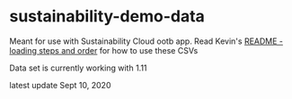 # sustainability-demo-data
Meant for use with Sustainability Cloud ootb app. Read Kevin's [README - loading steps and order](https://github.com/funfetti/sustainability-demo-data/blob/master/README%20-%20loading%20steps%20and%20order.txt) for how to use these CSVs

Data set is currently working with 1.11

latest update Sept 10, 2020